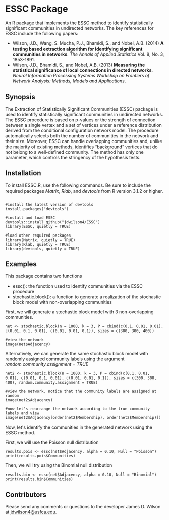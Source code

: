# ESSC Package
An R package that implements the ESSC method to identify statistically significant communities in undirected networks. The key references for ESSC include the following papers:

- Wilson, J.D., Wang, S.  Mucha, P.J., Bhamidi, S., and Nobel, A.B. (2014) **A testing based extraction algorithm for identifying significant communities in networks**. *The Annals of Applied Statistics* Vol. 8, No. 3, 1853-1891. 
- Wilson, J.D., Bhamidi, S., and Nobel, A.B. (2013) **Measuring the statistical significance of local connections in directed networks**. *Neural Information Processing Systems Workshop on Frontiers of Network Analysis: Methods, Models and Applications*.

## Synopsis

The Extraction of Statistically Significant Communities (ESSC) package is used to identify statistically significant communities in undirected networks. The ESSC procedure 
is based on p-values or the strength of connection between a single vertex and a set of vertices under a reference distribution derived from the conditional configuration network model. 
The procedure automatically selects both the number of communities in the network and their size. Moreover, ESSC can handle overlapping communities and, unlike the majority of existing methods, 
identifies “background” vertices that do not belong to a well-defined community. The method has only one parameter, which controls the stringency of the hypothesis tests. 


## Installation

To install ESSC.R, use the following commands. Be sure to include the required packages *Matrix*, *Rlab*, and *devtools* from R version 3.1.2 or higher.

``` 

#install the latest version of devtools
install.packages("devtools")

#install and load ESSC
devtools::install_github("jdwilson4/ESSC")
library(ESSC, quietly = TRUE)

#load other required packages
library(Matrix, quietly = TRUE)
library(Rlab, quietly = TRUE)
library(devtools, quietly = TRUE)

```

## Examples
This package contains two functions

- essc(): the function used to identify communities via the ESSC procedure
- stochastic.block(): a function to generate a realization of the stochastic block model with non-overlapping communities

First, we will generate a stochastic block model with 3 non-overlapping communities.

```
net <- stochastic.block(n = 1000, k = 3, P = cbind(c(0.1, 0.01, 0.01), c(0.01, 0.1, 0.01), c(0.01, 0.01, 0.1)), sizes = c(300, 300, 400))

#view the network
image(net$Adjacency)
```

Alternatively, we can generate the same stochastic block model with randomly assigned community labels using the argument *random.community.assignment = TRUE*

```
net2 <- stochastic.block(n = 1000, k = 3, P = cbind(c(0.1, 0.01, 0.01), c(0.01, 0.1, 0.01), c(0.01, 0.01, 0.1)), sizes = c(300, 300, 400), random.community.assignment = TRUE)

#view the network. notice that the community labels are assigned at random
image(net2$Adjacency)

#now let's rearrange the network according to the true community labels and view
image(net2$Adjacency[order(net2$Membership), order(net2$Membership)])
```

Now, let's identify the communities in the generated network using the ESSC method.

First, we will use the Poisson null distribution

```
results.pois <- essc(net$Adjacency, alpha = 0.10, Null = "Poisson")
print(results.pois$Communities)

```

Then, we will try using the Binomial null distribution

```
results.bin <- essc(net$Adjacency, alpha = 0.10, Null = "Binomial")
print(results.bin$Communities)
```


## Contributors

Please send any comments or questions to the developer James D. Wilson at jdwilson4@usfca.edu. 
